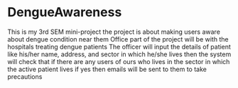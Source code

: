 # DengueAwareness
This is my 3rd SEM mini-project 
the project is about making users aware about dengue condition near them
Office part of the project will be with the hospitals treating dengue patients
The officer will input the details of patient like his/her name, address, and sector in which he/she lives
then the system will check that if there are any users of ours who lives in the sector in which the active patient 
lives if yes then emails will be sent to them to take precautions
